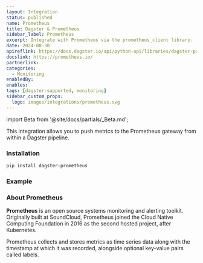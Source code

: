 ```yaml
---
layout: Integration
status: published
name: Prometheus
title: Dagster & Prometheus
sidebar_label: Prometheus
excerpt: Integrate with Prometheus via the prometheus_client library.
date: 2024-08-30
apireflink: https://docs.dagster.io/api/python-api/libraries/dagster-prometheus
docslink: https://prometheus.io/
partnerlink:
categories:
  - Monitoring
enabledBy:
enables:
tags: [dagster-supported, monitoring]
sidebar_custom_props:
  logo: images/integrations/prometheus.svg
---
```


import Beta from '@site/docs/partials/\_Beta.md';

<Beta />

This integration allows you to push metrics to the Prometheus gateway from within a Dagster pipeline.

### Installation

```bash
pip install dagster-prometheus
```

### Example

<CodeExample path="docs_beta_snippets/docs_beta_snippets/integrations/prometheus.py" language="python" />

### About Prometheus

**Prometheus** is an open source systems monitoring and alerting toolkit. Originally built at SoundCloud, Prometheus joined the Cloud Native Computing Foundation in 2016 as the second hosted project, after Kubernetes.

Prometheus collects and stores metrics as time series data along with the timestamp at which it was recorded, alongside optional key-value pairs called labels.
